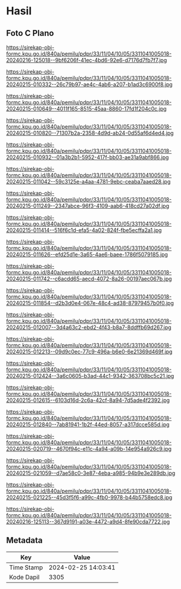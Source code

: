 # Hasil

## Foto C Plano

https://sirekap-obj-formc.kpu.go.id/840a/pemilu/pdpr/33/11/04/10/05/3311041005018-20240216-125018--9bf6206f-41ec-4bd6-92e6-d7176d7fb7f7.jpg

https://sirekap-obj-formc.kpu.go.id/840a/pemilu/pdpr/33/11/04/10/05/3311041005018-20240215-010332--26c79b97-ae4c-4ab6-a207-b1ad3c6900f8.jpg

https://sirekap-obj-formc.kpu.go.id/840a/pemilu/pdpr/33/11/04/10/05/3311041005018-20240215-010649--4011f165-8515-45aa-8860-17fd1f204c0c.jpg

https://sirekap-obj-formc.kpu.go.id/840a/pemilu/pdpr/33/11/04/10/05/3311041005018-20240215-010820--71307b2a-2358-4d9d-ab24-0d55af6d4ed4.jpg

https://sirekap-obj-formc.kpu.go.id/840a/pemilu/pdpr/33/11/04/10/05/3311041005018-20240215-010932--01a3b2b1-5952-417f-bb03-ae31a9abf866.jpg

https://sirekap-obj-formc.kpu.go.id/840a/pemilu/pdpr/33/11/04/10/05/3311041005018-20240215-011042--59c3125e-a4aa-4781-9ebc-ceaba7aaed28.jpg

https://sirekap-obj-formc.kpu.go.id/840a/pemilu/pdpr/33/11/04/10/05/3311041005018-20240215-011249--2347abce-96f3-4109-aab6-418cd27a02df.jpg

https://sirekap-obj-formc.kpu.go.id/840a/pemilu/pdpr/33/11/04/10/05/3311041005018-20240215-011414--516f6c1d-efa5-4a02-824f-fbe5ecffa2a1.jpg

https://sirekap-obj-formc.kpu.go.id/840a/pemilu/pdpr/33/11/04/10/05/3311041005018-20240215-011626--efd25d1e-3a65-4ae6-baee-1786f5079185.jpg

https://sirekap-obj-formc.kpu.go.id/840a/pemilu/pdpr/33/11/04/10/05/3311041005018-20240215-011742--c6acdd65-aecd-4072-8a26-00197aec067b.jpg

https://sirekap-obj-formc.kpu.go.id/840a/pemilu/pdpr/33/11/04/10/05/3311041005018-20240215-011854--d2b3d0e4-067e-48c4-ad38-87979457b0f0.jpg

https://sirekap-obj-formc.kpu.go.id/840a/pemilu/pdpr/33/11/04/10/05/3311041005018-20240215-012007--3d4a63c2-ebd2-4f43-b8a7-8ddffb69d267.jpg

https://sirekap-obj-formc.kpu.go.id/840a/pemilu/pdpr/33/11/04/10/05/3311041005018-20240215-012213--09d9c0ec-77c9-496a-b6e0-6e21369d469f.jpg

https://sirekap-obj-formc.kpu.go.id/840a/pemilu/pdpr/33/11/04/10/05/3311041005018-20240215-012424--3a6c0605-b3ad-44c1-9342-363708bc5c21.jpg

https://sirekap-obj-formc.kpu.go.id/840a/pemilu/pdpr/33/11/04/10/05/3311041005018-20240215-012615--6103d16d-2c6a-42cf-8a94-7d5ade4f2392.jpg

https://sirekap-obj-formc.kpu.go.id/840a/pemilu/pdpr/33/11/04/10/05/3311041005018-20240215-012840--7ab81941-1b2f-44ed-8057-a317dcce585d.jpg

https://sirekap-obj-formc.kpu.go.id/840a/pemilu/pdpr/33/11/04/10/05/3311041005018-20240215-020719--4670f94c-e11c-4a94-a09b-14e954a926c9.jpg

https://sirekap-obj-formc.kpu.go.id/840a/pemilu/pdpr/33/11/04/10/05/3311041005018-20240215-021059--d7ae58c0-3e87-4eba-a985-94b9e3e289db.jpg

https://sirekap-obj-formc.kpu.go.id/840a/pemilu/pdpr/33/11/04/10/05/3311041005018-20240215-021225--45d3f5f6-a99c-4fb0-9978-b44b5758edc8.jpg

https://sirekap-obj-formc.kpu.go.id/840a/pemilu/pdpr/33/11/04/10/05/3311041005018-20240216-125113--367d9191-a03e-4472-a9d4-8fe90cda7722.jpg


## Metadata

| Key        | Value               |
| ---------- | ------------------- |
| Time Stamp | 2024-02-25 14:03:41 |
| Kode Dapil | 3305                |



